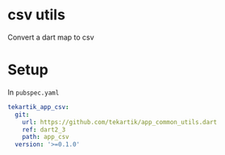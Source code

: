 # csv utils

Convert a dart map to csv

# Setup

In `pubspec.yaml`

```yaml
tekartik_app_csv:
  git:
    url: https://github.com/tekartik/app_common_utils.dart
    ref: dart2_3
    path: app_csv
  version: '>=0.1.0'
```